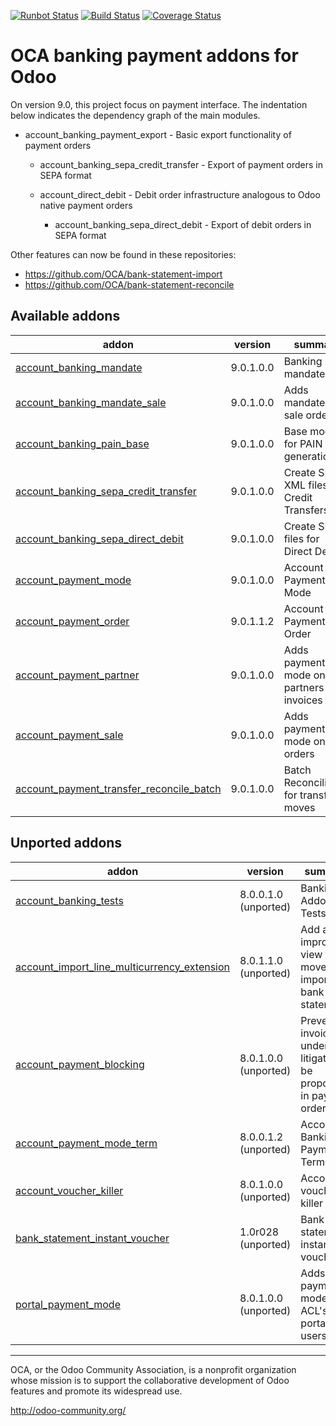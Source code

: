 [![Runbot Status](https://runbot.odoo-community.org/runbot/badge/flat/173/9.0.svg)](https://runbot.odoo-community.org/runbot/repo/github-com-oca-bank-payment-173)
[![Build Status](https://travis-ci.org/OCA/bank-payment.svg?branch=9.0)](https://travis-ci.org/OCA/bank-payment)
[![Coverage Status](https://coveralls.io/repos/OCA/bank-payment/badge.png?branch=9.0)](https://coveralls.io/r/OCA/bank-payment?branch=9.0)

OCA banking payment addons for Odoo
===================================

On version 9.0, this project focus on payment interface. The indentation below 
indicates the dependency graph of the main modules.

- account_banking_payment_export - Basic export functionality of payment orders

    - account_banking_sepa_credit_transfer - Export of payment orders in SEPA format

    - account_direct_debit - Debit order infrastructure analogous to Odoo native payment orders

        - account_banking_sepa_direct_debit - Export of debit orders in SEPA format
        
Other features can now be found in these repositories:

 * https://github.com/OCA/bank-statement-import
 * https://github.com/OCA/bank-statement-reconcile

[//]: # (addons)

Available addons
----------------
addon | version | summary
--- | --- | ---
[account_banking_mandate](account_banking_mandate/) | 9.0.1.0.0 | Banking mandates
[account_banking_mandate_sale](account_banking_mandate_sale/) | 9.0.1.0.0 | Adds mandates on sale orders
[account_banking_pain_base](account_banking_pain_base/) | 9.0.1.0.0 | Base module for PAIN file generation
[account_banking_sepa_credit_transfer](account_banking_sepa_credit_transfer/) | 9.0.1.0.0 | Create SEPA XML files for Credit Transfers
[account_banking_sepa_direct_debit](account_banking_sepa_direct_debit/) | 9.0.1.0.0 | Create SEPA files for Direct Debit
[account_payment_mode](account_payment_mode/) | 9.0.1.0.0 | Account Payment Mode
[account_payment_order](account_payment_order/) | 9.0.1.1.2 | Account Payment Order
[account_payment_partner](account_payment_partner/) | 9.0.1.0.0 | Adds payment mode on partners and invoices
[account_payment_sale](account_payment_sale/) | 9.0.1.0.0 | Adds payment mode on sale orders
[account_payment_transfer_reconcile_batch](account_payment_transfer_reconcile_batch/) | 9.0.1.0.0 | Batch Reconciliation for transfer moves

Unported addons
---------------
addon | version | summary
--- | --- | ---
[account_banking_tests](account_banking_tests/) | 8.0.0.1.0 (unported) | Banking Addons - Tests
[account_import_line_multicurrency_extension](account_import_line_multicurrency_extension/) | 8.0.1.1.0 (unported) | Add an improved view for move line import in bank statement
[account_payment_blocking](account_payment_blocking/) | 8.0.1.0.0 (unported) | Prevent invoices under litigation to be proposed in payment orders.
[account_payment_mode_term](account_payment_mode_term/) | 8.0.0.1.2 (unported) | Account Banking - Payments Term Filter
[account_voucher_killer](account_voucher_killer/) | 8.0.1.0.0 (unported) | Accounting voucher killer
[bank_statement_instant_voucher](bank_statement_instant_voucher/) | 1.0r028 (unported) | Bank statement instant voucher
[portal_payment_mode](portal_payment_mode/) | 8.0.1.0.0 (unported) | Adds payment mode ACL's for portal users

[//]: # (end addons)

----

OCA, or the Odoo Community Association, is a nonprofit organization whose 
mission is to support the collaborative development of Odoo features and 
promote its widespread use.

http://odoo-community.org/
